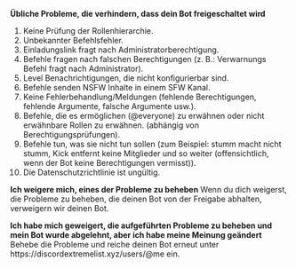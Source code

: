 **Übliche Probleme, die verhindern, dass dein Bot freigeschaltet wird**

1. Keine Prüfung der Rollenhierarchie.
2. Unbekannter Befehlsfehler.
3. Einladungslink fragt nach Administratorberechtigung.
4. Befehle fragen nach falschen Berechtigungen (z. B.: Verwarnungs Befehl fragt nach Administrator).
5. Level Benachrichtigungen, die nicht konfigurierbar sind.
6. Befehle senden NSFW Inhalte in einem SFW Kanal.
7. Keine Fehlerbehandlung/Meldungen (fehlende Berechtigungen, fehlende Argumente, falsche Argumente usw.).
8. Befehle, die es ermöglichen (@everyone) zu erwähnen oder nicht erwähnbare Rollen zu erwähnen. (abhängig von Berechtigungsprüfungen).
9. Befehle tun, was sie nicht tun sollen (zum Beispiel: stumm macht nicht stumm, Kick entfernt keine Mitglieder und so weiter (offensichtlich, wenn der Bot keine Berechtigungen vermisst)).
10. Die Datenschutzrichtlinie ist ungültig.

**Ich weigere mich, eines der Probleme zu beheben** Wenn du dich weigerst, die Probleme zu beheben, die deinen Bot von der Freigabe abhalten, verweigern wir deinen Bot.

**Ich habe mich geweigert, die aufgeführten Probleme zu beheben und mein Bot wurde abgelehnt, aber ich habe meine Meinung geändert** Behebe die Probleme und reiche deinen Bot erneut unter https\://discordextremelist.xyz/users/@me ein.
